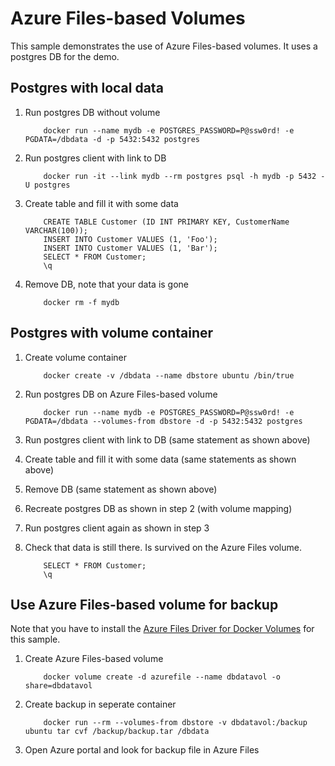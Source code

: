 # Azure Files-based Volumes

This sample demonstrates the use of Azure Files-based volumes. It uses a postgres DB for the demo.

## Postgres with local data

1. Run postgres DB without volume
    ```
        docker run --name mydb -e POSTGRES_PASSWORD=P@ssw0rd! -e PGDATA=/dbdata -d -p 5432:5432 postgres
    ```

2. Run postgres client with link to DB
    ```
        docker run -it --link mydb --rm postgres psql -h mydb -p 5432 -U postgres
    ```

3. Create table and fill it with some data
    ```
        CREATE TABLE Customer (ID INT PRIMARY KEY, CustomerName VARCHAR(100));
        INSERT INTO Customer VALUES (1, 'Foo');
        INSERT INTO Customer VALUES (1, 'Bar');
        SELECT * FROM Customer;
        \q
    ```

4. Remove DB, note that your data is gone
    ```
        docker rm -f mydb
    ```

## Postgres with volume container

1. Create volume container
    ```
        docker create -v /dbdata --name dbstore ubuntu /bin/true
    ```

1. Run postgres DB on Azure Files-based volume
    ```
        docker run --name mydb -e POSTGRES_PASSWORD=P@ssw0rd! -e PGDATA=/dbdata --volumes-from dbstore -d -p 5432:5432 postgres
    ```

2. Run postgres client with link to DB (same statement as shown above)

3. Create table and fill it with some data (same statements as shown above)

4. Remove DB  (same statement as shown above)

5. Recreate postgres DB as shown in step 2 (with volume mapping)

6. Run postgres client again as shown in step 3

7. Check that data is still there. Is survived on the Azure Files volume.
    ```
        SELECT * FROM Customer;
        \q
    ```

## Use Azure Files-based volume for backup

Note that you have to install the [Azure Files Driver for Docker Volumes](https://github.com/Azure/azurefile-dockervolumedriver/tree/master/contrib/init/systemd)
for this sample.

1. Create Azure Files-based volume
    ```
        docker volume create -d azurefile --name dbdatavol -o share=dbdatavol
    ```

2. Create backup in seperate container
    ```
        docker run --rm --volumes-from dbstore -v dbdatavol:/backup ubuntu tar cvf /backup/backup.tar /dbdata
    ```

3. Open Azure portal and look for backup file in Azure Files
